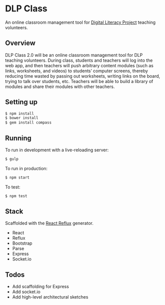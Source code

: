 # DLP Class

An online classroom management tool for [Digital Literacy Project](http://dlp.io)
teaching volunteers.

## Overview

DLP Class 2.0 will be an online classroom management tool for DLP teaching volunteers. During class, students and teachers will log into the web app, and then teachers will push arbitrary content modules (such as links, worksheets, and videos) to students’ computer screens, thereby reducing time wasted by passing out worksheets, writing links on the board, trying to talk over students, etc. Teachers will be able to build a library of modules and share their modules with other teachers.

## Setting up

```sh
$ npm install
$ bower install
$ gem install compass
```

## Running

To run in development with a live-reloading server:

```sh
$ gulp
```

To run in production:

```sh
$ npm start
```

To test:

```sh
$ npm test
```


## Stack

Scaffolded with the [React Reflux](https://github.com/TFaga/generator-react-reflux) generator.

* React
* Reflux
* Bootstrap
* Parse
* Express
* Socket.io

## Todos

* Add scaffolding for Express
* Add socket.io
* Add high-level architectural sketches
